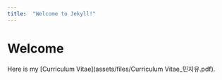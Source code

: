 ```yaml
---
title:  "Welcome to Jekyll!"
---
```


# Welcome

Here is my [Curriculum Vitae](assets/files/Curriculum Vitae_민지유.pdf).
